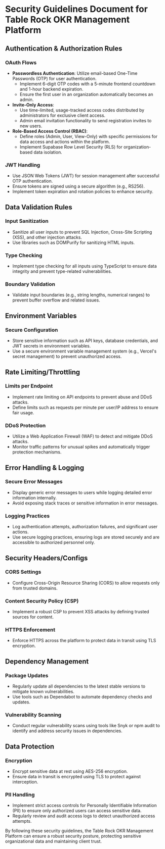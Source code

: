 # Security Guidelines Document for Table Rock OKR Management Platform

## Authentication & Authorization Rules

### OAuth Flows
- **Passwordless Authentication**: Utilize email-based One-Time Passwords (OTP) for user authentication.
  - Implement 6-digit OTP codes with a 5-minute frontend countdown and 1-hour backend expiration.
  - Ensure the first user in an organization automatically becomes an admin.
- **Invite-Only Access**: 
  - Use time-limited, usage-tracked access codes distributed by administrators for exclusive client access.
  - Admin email invitation functionality to send registration invites to new users.
- **Role-Based Access Control (RBAC)**:
  - Define roles (Admin, User, View-Only) with specific permissions for data access and actions within the platform.
  - Implement Supabase Row Level Security (RLS) for organization-based data isolation.

### JWT Handling
- Use JSON Web Tokens (JWT) for session management after successful OTP authentication.
- Ensure tokens are signed using a secure algorithm (e.g., RS256).
- Implement token expiration and rotation policies to enhance security.

## Data Validation Rules

### Input Sanitization
- Sanitize all user inputs to prevent SQL Injection, Cross-Site Scripting (XSS), and other injection attacks.
- Use libraries such as DOMPurify for sanitizing HTML inputs.

### Type Checking
- Implement type checking for all inputs using TypeScript to ensure data integrity and prevent type-related vulnerabilities.

### Boundary Validation
- Validate input boundaries (e.g., string lengths, numerical ranges) to prevent buffer overflow and related issues.

## Environment Variables

### Secure Configuration
- Store sensitive information such as API keys, database credentials, and JWT secrets in environment variables.
- Use a secure environment variable management system (e.g., Vercel's secret management) to prevent unauthorized access.

## Rate Limiting/Throttling

### Limits per Endpoint
- Implement rate limiting on API endpoints to prevent abuse and DDoS attacks.
- Define limits such as requests per minute per user/IP address to ensure fair usage.

### DDoS Protection
- Utilize a Web Application Firewall (WAF) to detect and mitigate DDoS attacks.
- Monitor traffic patterns for unusual spikes and automatically trigger protection mechanisms.

## Error Handling & Logging

### Secure Error Messages
- Display generic error messages to users while logging detailed error information internally.
- Avoid exposing stack traces or sensitive information in error messages.

### Logging Practices
- Log authentication attempts, authorization failures, and significant user actions.
- Use secure logging practices, ensuring logs are stored securely and are accessible to authorized personnel only.

## Security Headers/Configs

### CORS Settings
- Configure Cross-Origin Resource Sharing (CORS) to allow requests only from trusted domains.

### Content Security Policy (CSP)
- Implement a robust CSP to prevent XSS attacks by defining trusted sources for content.

### HTTPS Enforcement
- Enforce HTTPS across the platform to protect data in transit using TLS encryption.

## Dependency Management

### Package Updates
- Regularly update all dependencies to the latest stable versions to mitigate known vulnerabilities.
- Use tools such as Dependabot to automate dependency checks and updates.

### Vulnerability Scanning
- Conduct regular vulnerability scans using tools like Snyk or npm audit to identify and address security issues in dependencies.

## Data Protection

### Encryption
- Encrypt sensitive data at rest using AES-256 encryption.
- Ensure data in transit is encrypted using TLS to protect against interception.

### PII Handling
- Implement strict access controls for Personally Identifiable Information (PII) to ensure only authorized users can access sensitive data.
- Regularly review and audit access logs to detect unauthorized access attempts.

By following these security guidelines, the Table Rock OKR Management Platform can ensure a robust security posture, protecting sensitive organizational data and maintaining client trust.
